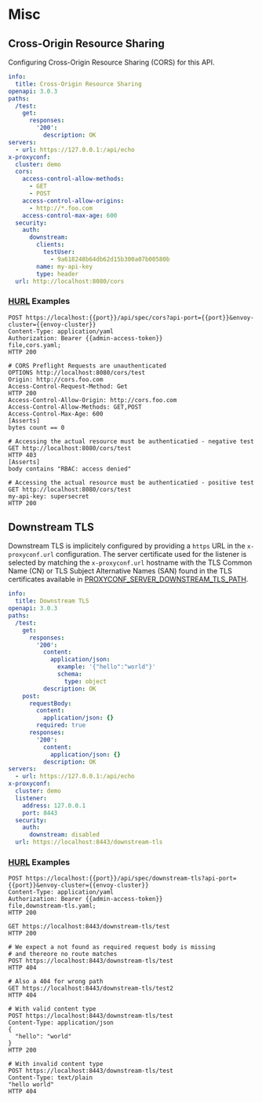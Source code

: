 # Misc
## Cross-Origin Resource Sharing


Configuring Cross-Origin Resource Sharing (CORS) for this API.


```yaml title="OpenAPI Specification"
info:
  title: Cross-Origin Resource Sharing
openapi: 3.0.3
paths:
  /test:
    get:
      responses:
        '200':
          description: OK
servers:
  - url: https://127.0.0.1:/api/echo
x-proxyconf:
  cluster: demo
  cors:
    access-control-allow-methods:
      - GET
      - POST
    access-control-allow-origins:
      - http://*.foo.com
    access-control-max-age: 600
  security:
    auth:
      downstream:
        clients:
          testUser:
            - 9a618248b64db62d15b300a07b00580b
        name: my-api-key
        type: header
  url: http://localhost:8080/cors

```

<h3><a href="https://hurl.dev" target="_blank">HURL</a> Examples</h3>
<div class="hurl"><pre><code class="language-hurl"><span class="hurl-entry"><span class="request"><span class="line"><span class="method">POST</span> <span class="url">https://localhost:{{port}}/api/spec/cors?api-port={{port}}&amp;envoy-cluster={{envoy-cluster}}</span></span>
<span class="line"><span class="string">Content-Type</span>: <span class="string">application/yaml</span></span>
<span class="line"><span class="string">Authorization</span>: <span class="string">Bearer {{admin-access-token}}</span></span>
<span class="line">file,<span class="filename">cors.yaml</span>;</span>
</span><span class="response"><span class="line"><span class="version">HTTP</span> <span class="number">200</span></span>
</span></span><span class="hurl-entry"><span class="request"><span class="line"></span>
<span class="line"></span><span class="comment"># CORS Preflight Requests are unauthenticated</span>
<span class="line"><span class="method">OPTIONS</span> <span class="url">http://localhost:8080/cors/test</span></span>
<span class="line"><span class="string">Origin</span>: <span class="string">http://cors.foo.com</span></span>
<span class="line"><span class="string">Access-Control-Request-Method</span>: <span class="string">Get</span></span>
</span><span class="response"><span class="line"><span class="version">HTTP</span> <span class="number">200</span></span>
<span class="line"><span class="string">Access-Control-Allow-Origin</span>: <span class="string">http://cors.foo.com</span></span>
<span class="line"><span class="string">Access-Control-Allow-Methods</span>: <span class="string">GET,POST</span></span>
<span class="line"><span class="string">Access-Control-Max-Age</span>: <span class="string">600</span></span>
<span class="line"><span class="section-header">[Asserts]</span></span>
<span class="line"><span class="query-type">bytes</span> <span class="filter-type">count</span> <span class="predicate-type">==</span> <span class="number">0</span></span>
</span></span><span class="hurl-entry"><span class="request"><span class="line"></span>
<span class="line"></span><span class="comment"># Accessing the actual resource must be authenticatied - negative test</span>
<span class="line"><span class="method">GET</span> <span class="url">http://localhost:8080/cors/test</span></span>
</span><span class="response"><span class="line"><span class="version">HTTP</span> <span class="number">403</span></span>
<span class="line"><span class="section-header">[Asserts]</span></span>
<span class="line"><span class="query-type">body</span> <span class="predicate-type">contains</span> <span class="string">"RBAC: access denied"</span></span>
</span></span><span class="hurl-entry"><span class="request"><span class="line"></span>
<span class="line"></span><span class="comment"># Accessing the actual resource must be authenticatied - positive test</span>
<span class="line"><span class="method">GET</span> <span class="url">http://localhost:8080/cors/test</span></span>
<span class="line"><span class="string">my-api-key</span>: <span class="string">supersecret</span></span>
</span><span class="response"><span class="line"><span class="version">HTTP</span> <span class="number">200</span></span>
</span></span></code></pre>
</div>

## Downstream TLS


Downstream TLS is implicitely configured by providing a `https` URL in the `x-proxyconf.url` configuration. The server certificate used for the listener is selected by matching the `x-proxyconf.url` hostname with the TLS Common Name (CN) or TLS Subject Alternative Names (SAN) found in the TLS certificates available in [PROXYCONF_SERVER_DOWNSTREAM_TLS_PATH](../config/environment.md/#proxyconf_server_downstream_tls_path).


```yaml title="OpenAPI Specification"
info:
  title: Downstream TLS
openapi: 3.0.3
paths:
  /test:
    get:
      responses:
        '200':
          content:
            application/json:
              example: '{"hello":"world"}'
              schema:
                type: object
          description: OK
    post:
      requestBody:
        content:
          application/json: {}
        required: true
      responses:
        '200':
          content:
            application/json: {}
          description: OK
servers:
  - url: https://127.0.0.1:/api/echo
x-proxyconf:
  cluster: demo
  listener:
    address: 127.0.0.1
    port: 8443
  security:
    auth:
      downstream: disabled
  url: https://localhost:8443/downstream-tls

```

<h3><a href="https://hurl.dev" target="_blank">HURL</a> Examples</h3>
<div class="hurl"><pre><code class="language-hurl"><span class="hurl-entry"><span class="request"><span class="line"><span class="method">POST</span> <span class="url">https://localhost:{{port}}/api/spec/downstream-tls?api-port={{port}}&amp;envoy-cluster={{envoy-cluster}}</span></span>
<span class="line"><span class="string">Content-Type</span>: <span class="string">application/yaml</span></span>
<span class="line"><span class="string">Authorization</span>: <span class="string">Bearer {{admin-access-token}}</span></span>
<span class="line">file,<span class="filename">downstream-tls.yaml</span>;</span>
</span><span class="response"><span class="line"><span class="version">HTTP</span> <span class="number">200</span></span>
</span></span><span class="hurl-entry"><span class="request"><span class="line"></span>
<span class="line"><span class="method">GET</span> <span class="url">https://localhost:8443/downstream-tls/test</span></span>
</span><span class="response"><span class="line"><span class="version">HTTP</span> <span class="number">200</span></span>
</span></span><span class="hurl-entry"><span class="request"><span class="line"></span>
<span class="line"></span><span class="comment"># We expect a not found as required request body is missing </span>
<span class="line"></span><span class="comment"># and thereore no route matches</span>
<span class="line"><span class="method">POST</span> <span class="url">https://localhost:8443/downstream-tls/test</span></span>
</span><span class="response"><span class="line"><span class="version">HTTP</span> <span class="number">404</span></span>
</span></span><span class="hurl-entry"><span class="request"><span class="line"></span>
<span class="line"></span><span class="comment"># Also a 404 for wrong path</span>
<span class="line"><span class="method">GET</span> <span class="url">https://localhost:8443/downstream-tls/test2</span></span>
</span><span class="response"><span class="line"><span class="version">HTTP</span> <span class="number">404</span></span>
</span></span><span class="hurl-entry"><span class="request"><span class="line"></span>
<span class="line"></span><span class="comment"># With valid content type </span>
<span class="line"><span class="method">POST</span> <span class="url">https://localhost:8443/downstream-tls/test</span></span>
<span class="line"><span class="string">Content-Type</span>: <span class="string">application/json</span></span>
<span class="json"><span class="line">{</span>
<span class="line">  "hello": "world"</span>
<span class="line">}</span></span>
</span><span class="response"><span class="line"><span class="version">HTTP</span> <span class="number">200</span></span>
</span></span><span class="hurl-entry"><span class="request"><span class="line"></span>
<span class="line"></span><span class="comment"># With invalid content type </span>
<span class="line"><span class="method">POST</span> <span class="url">https://localhost:8443/downstream-tls/test</span></span>
<span class="line"><span class="string">Content-Type</span>: <span class="string">text/plain</span></span>
<span class="json"><span class="line">"hello world"</span></span>
</span><span class="response"><span class="line"><span class="version">HTTP</span> <span class="number">404</span></span>
</span></span></code></pre>
</div>
